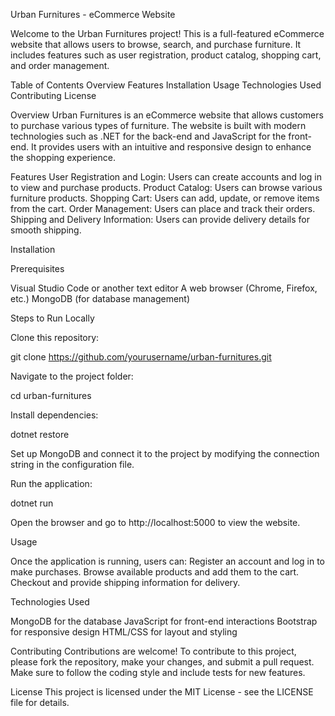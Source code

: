 Urban Furnitures - eCommerce Website

Welcome to the Urban Furnitures project! This is a full-featured eCommerce website that allows users to browse, search, and purchase furniture. It includes features such as user registration, product catalog, shopping cart, and order management.

Table of Contents
Overview
Features
Installation
Usage
Technologies Used
Contributing
License

Overview
Urban Furnitures is an eCommerce website that allows customers to purchase various types of furniture. The website is built with modern technologies such as .NET for the back-end and JavaScript for the front-end. It provides users with an intuitive and responsive design to enhance the shopping experience.

Features
User Registration and Login: Users can create accounts and log in to view and purchase products.
Product Catalog: Users can browse various furniture products.
Shopping Cart: Users can add, update, or remove items from the cart.
Order Management: Users can place and track their orders.
Shipping and Delivery Information: Users can provide delivery details for smooth shipping.

Installation

Prerequisites

Visual Studio Code or another text editor
A web browser (Chrome, Firefox, etc.)
MongoDB (for database management)

Steps to Run Locally

Clone this repository:

 git clone https://github.com/yourusername/urban-furnitures.git


Navigate to the project folder:

 cd urban-furnitures


Install dependencies:

 dotnet restore


Set up MongoDB and connect it to the project by modifying the connection string in the configuration file.


Run the application:

 dotnet run


Open the browser and go to http://localhost:5000 to view the website.


Usage

Once the application is running, users can:
Register an account and log in to make purchases.
Browse available products and add them to the cart.
Checkout and provide shipping information for delivery.

Technologies Used

MongoDB for the database
JavaScript for front-end interactions
Bootstrap for responsive design
HTML/CSS for layout and styling

Contributing
Contributions are welcome! To contribute to this project, please fork the repository, make your changes, and submit a pull request. Make sure to follow the coding style and include tests for new features.

License
This project is licensed under the MIT License - see the LICENSE file for details.

